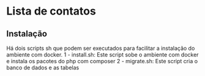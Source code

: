 # Lista de contatos

## Instalação
Há dois scripts sh que podem ser executados para facilitar a instalação do ambiente com docker.
1 - install.sh: Este script sobe o ambiente com docker e instala os pacotes do php com composer
2 - migrate.sh: Este script cria o banco de dados e as tabelas